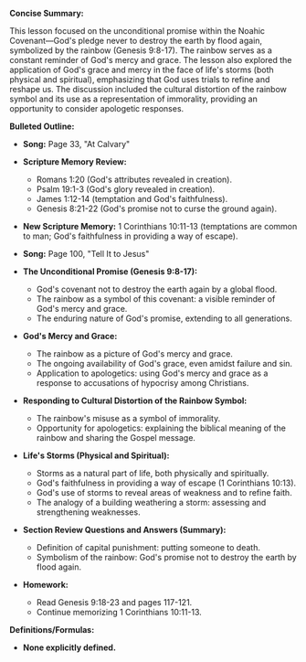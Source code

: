 **Concise Summary:**

This lesson focused on the unconditional promise within the Noahic Covenant—God's pledge never to destroy the earth by flood again, symbolized by the rainbow (Genesis 9:8-17). The rainbow serves as a constant reminder of God's mercy and grace.  The lesson also explored the application of God's grace and mercy in the face of life's storms (both physical and spiritual), emphasizing that God uses trials to refine and reshape us. The discussion included the cultural distortion of the rainbow symbol and its use as a representation of immorality, providing an opportunity to consider apologetic responses.

**Bulleted Outline:**

* **Song:** Page 33, "At Calvary"

* **Scripture Memory Review:**
    * Romans 1:20 (God's attributes revealed in creation).
    * Psalm 19:1-3 (God's glory revealed in creation).
    * James 1:12-14 (temptation and God's faithfulness).
    * Genesis 8:21-22 (God's promise not to curse the ground again).

* **New Scripture Memory:** 1 Corinthians 10:11-13 (temptations are common to man; God's faithfulness in providing a way of escape).

* **Song:** Page 100, "Tell It to Jesus"

* **The Unconditional Promise (Genesis 9:8-17):**
    * God's covenant not to destroy the earth again by a global flood.
    * The rainbow as a symbol of this covenant: a visible reminder of God's mercy and grace.
    * The enduring nature of God's promise, extending to all generations.

* **God's Mercy and Grace:**
    * The rainbow as a picture of God's mercy and grace.
    * The ongoing availability of God's grace, even amidst failure and sin.
    * Application to apologetics: using God's mercy and grace as a response to accusations of hypocrisy among Christians.

* **Responding to Cultural Distortion of the Rainbow Symbol:**
    * The rainbow's misuse as a symbol of immorality.
    * Opportunity for apologetics: explaining the biblical meaning of the rainbow and sharing the Gospel message.

* **Life's Storms (Physical and Spiritual):**
    * Storms as a natural part of life, both physically and spiritually.
    * God's faithfulness in providing a way of escape (1 Corinthians 10:13).
    * God's use of storms to reveal areas of weakness and to refine faith.
    * The analogy of a building weathering a storm: assessing and strengthening weaknesses.

* **Section Review Questions and Answers (Summary):**
    * Definition of capital punishment: putting someone to death.
    * Symbolism of the rainbow: God's promise not to destroy the earth by flood again.


* **Homework:**
    * Read Genesis 9:18-23 and pages 117-121.
    * Continue memorizing 1 Corinthians 10:11-13.


**Definitions/Formulas:**

* **None explicitly defined.**

